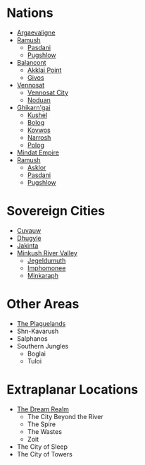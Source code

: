 # Nations
* [Argaevaligne](argaevaligne.md)
* [Ramush](ramush.md)
  * [Pasdani](pasdani.md)
  * [Pugshlow](pugshlow.md)
* [Balancont](balancont.md)
  * [Akklai Point](akklai_point.md)
  * [Givos](givos.md)
* [Vennosat](vennosat.md)
  * [Vennosat City](vennosat_city.md)
  * [Noduan](noduan.md)
* [Ghikarn'gai](ghikarngai.md)
  * [Kushel](kushel.md)
  * [Bolog](bolog.md)
  * [Kovwos](kovwos.md)
  * [Narrosh](narrosh.md)
  * [Polog](polog.md)
* [Mindat Empire](mindat_empire.md)
* [Ramush](ramush.md)
  * [Asklor](asklor.md)
  * [Pasdani](pasdani.md)
  * [Pugshlow](pugshlow.md)

# Sovereign Cities
* [Cuvauw](cuvauw.md)
* [Dhugyle](dhugyle.md)
* [Jakinta](jakinta.md)
* [Minkush River Valley](minkush_river_valley.md)
  * [Jegeldumuth](jegeldumuth.md)
  * [Imphomonee](imphomonee.md)
  * [Minkaraph](minkaraph.md)

# Other Areas
* [The Plaguelands](plaguelands.md)
* Shn-Kavarush
* Salphanos
* Southern Jungles
  * Boglai
  * Tuloi

# Extraplanar Locations
* [The Dream Realm](../01_primer/dream_realm.md)
  * The City Beyond the River
  * The Spire
  * The Wastes
  * Zoit
* The City of Sleep
* The City of Towers
